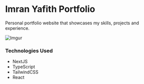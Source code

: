 # Imran Yafith Portfolio

Personal portfolio website that showcases my skills, projects and experience.

![Imgur](https://imgur.com/a/PKFOiCA.png)

### Technologies Used

- NextJS
- TypeScript
- TailwindCSS
- React
